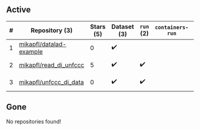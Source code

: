 ## Active
| # | Repository (3) | Stars (5) | Dataset (3) | `run` (2) | `containers-run` | Last Modified |
| --- | --- | --- | --- | --- | --- | --- |
| 1 | [mikapfl/datalad-example](https://github.com/mikapfl/datalad-example) | 0 | :heavy_check_mark: |  |  | 2021-05-07 14:23:58+00:00 |
| 2 | [mikapfl/read_di_unfccc](https://github.com/mikapfl/read_di_unfccc) | 5 | :heavy_check_mark: | :heavy_check_mark: |  | 2020-11-02 17:49:02+00:00 |
| 3 | [mikapfl/unfccc_di_data](https://github.com/mikapfl/unfccc_di_data) | 0 | :heavy_check_mark: | :heavy_check_mark: |  | 2024-07-08 06:32:41+00:00 |

## Gone
No repositories found!
